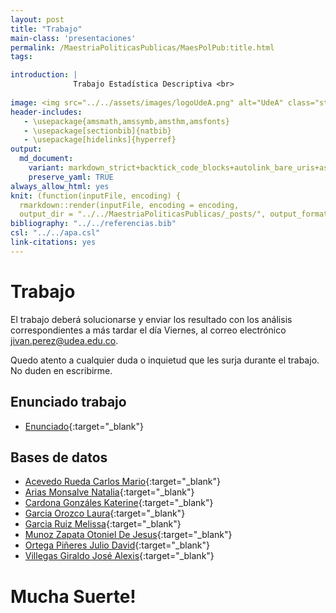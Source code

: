 ```yaml
---
layout: post
title: "Trabajo"
main-class: 'presentaciones'
permalink: /MaestriaPoliticasPublicas/MaesPolPub:title.html
tags:

introduction: |
              Trabajo Estadística Descriptiva <br>
              
image: <img src="../../assets/images/logoUdeA.png" alt="UdeA" class="sticky">
header-includes:
   - \usepackage{amsmath,amssymb,amsthm,amsfonts}
   - \usepackage[sectionbib]{natbib}
   - \usepackage[hidelinks]{hyperref}
output:
  md_document:
    variant: markdown_strict+backtick_code_blocks+autolink_bare_uris+ascii_identifiers+tex_math_single_backslash
    preserve_yaml: TRUE
always_allow_html: yes   
knit: (function(inputFile, encoding) {
  rmarkdown::render(inputFile, encoding = encoding,
  output_dir = "../../MaestriaPoliticasPublicas/_posts/", output_format = "all"  ) })
bibliography: "../../referencias.bib"
csl: "../../apa.csl"
link-citations: yes
---
```








# Trabajo

El trabajo deberá solucionarse y enviar los resultado con los análisis
correspondientes a más tardar el día Viernes, al correo electrónico
<a target="_blank" href="mailto:jivan.perez@udea.edu.co">
jivan.perez@udea.edu.co</a>.

Quedo atento a cualquier duda o inquietud que les surja durante el
trabajo. No duden en escribirme.

## Enunciado trabajo

-   [Enunciado](https://github.com/jiperezga/jiperezga.github.io/raw/master/Dataset/Trabajo/Trabajo.doc){:target="\_blank"}

## Bases de datos

-   [Acevedo Rueda Carlos
    Mario](https://github.com/jiperezga/jiperezga.github.io/raw/master/Dataset/Trabajo/T71792830.pdf){:target="\_blank"}
-   [Arias Monsalve
    Natalia](https://github.com/jiperezga/jiperezga.github.io/raw/master/Dataset/Trabajo/T43975152.pdf){:target="\_blank"}
-   [Cardona Gonzáles
    Katerine](https://github.com/jiperezga/jiperezga.github.io/raw/master/Dataset/Trabajo/T1152436746.pdf){:target="\_blank"}
-   [Garcia Orozco
    Laura](https://github.com/jiperezga/jiperezga.github.io/raw/master/Dataset/Trabajo/T1037624013.pdf){:target="\_blank"}
-   [Garcia Ruiz
    Melissa](https://github.com/jiperezga/jiperezga.github.io/raw/master/Dataset/Trabajo/T1017231035.pdf){:target="\_blank"}
-   [Munoz Zapata Otoniel De
    Jesus](https://github.com/jiperezga/jiperezga.github.io/raw/master/Dataset/Trabajo/T15513555.pdf){:target="\_blank"}
-   [Ortega Piñeres Julio
    David](https://github.com/jiperezga/jiperezga.github.io/raw/master/Dataset/Trabajo/T73005834.pdf){:target="\_blank"}
-   [Villegas Giraldo José
    Alexis](https://github.com/jiperezga/jiperezga.github.io/raw/master/Dataset/Trabajo/T1039461255.pdf){:target="\_blank"}

<h1>
Mucha Suerte!
</h1>
